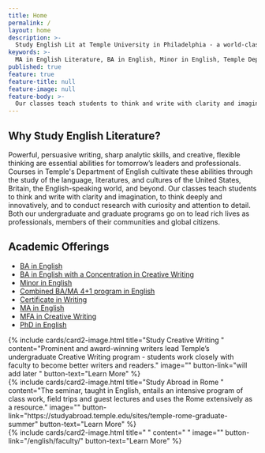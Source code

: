 ```yaml
---
title: Home
permalink: /
layout: home
description: >-
  Study English Lit at Temple University in Philadelphia - a world-class city for the arts.
keywords: >-
  MA in English Literature, BA in English, Minor in English, Temple Department of English
published: true
feature: true
feature-title: null
feature-image: null
feature-body: >-
  Our classes teach students to think and write with clarity and imagination, to think deeply and innovatively, and to conduct research with curiosity and attention to detail. 
---
```

## Why Study English Literature?
Powerful, persuasive writing, sharp analytic skills, and creative, flexible thinking are essential abilities for tomorrow’s leaders and professionals. Courses in Temple's Department of English cultivate these abilities through the study of the language, literatures, and cultures of the United States, Britain, the English-speaking world, and beyond. Our classes teach students to think and write with clarity and imagination, to think deeply and innovatively, and to conduct research with curiosity and attention to detail. Both our undergraduate and graduate programs go on to lead rich lives as professionals, members of their communities and global citizens.

## Academic Offerings
- [BA in English](http://bulletin.temple.edu/undergraduate/liberal-arts/english/ba-english/)
- [BA in English with a Concentration in Creative Writing](http://bulletin.temple.edu/undergraduate/liberal-arts/english/ba-english-creative-writing/)
- [Minor in English](http://bulletin.temple.edu/undergraduate/liberal-arts/english/minor-english/)
- [Combined BA/MA 4+1 program in English](/english/four-plus-one/)
- [Certificate in Writing](http://bulletin.temple.edu/undergraduate/liberal-arts/english/certificate-writing/)
- [MA in English](http://bulletin.temple.edu/graduate/scd/cla/english-ma/)
- [MFA in Creative Writing](http://bulletin.temple.edu/graduate/scd/cla/creative-writing-mfa/)
- [PhD in English](http://bulletin.temple.edu/graduate/scd/cla/english-phd/)

<div class="row row-wide">
  <div class="col m12 l4">{% include cards/card2-image.html
    title="Study Creative Writing "
    content="Prominent and award-winning writers lead Temple’s undergraduate Creative Writing program - students work closely with faculty to become better writers and readers."
    image=""
    button-link="will add later "
    button-text="Learn More" %}
  </div>
  <div class="row row-wide">
    <div class="col m12 l4">{% include cards/card2-image.html
      title="Study Abroad in Rome "
      content="The seminar, taught in English, entails an intensive program of class work, field trips and guest lectures and uses the Rome extensively as a resource."
      image=""
      button-link="https://studyabroad.temple.edu/sites/temple-rome-graduate-summer"
      button-text="Learn More" %}
    </div>
    <div class="row row-wide">
      <div class="col m12 l4">{% include cards/card2-image.html
        title=" "
        content=" "
        image=""
        button-link="/english/faculty/"
        button-text="Learn More" %}
      </div>
</div>
